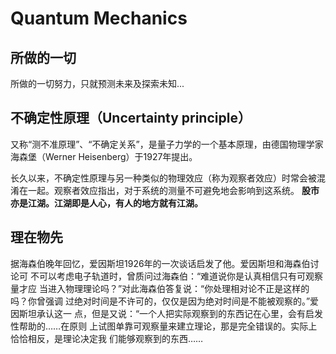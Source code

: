 # Quantum Mechanics 

## 所做的一切

  所做的一切努力，只就预测未来及探索未知...

## 不确定性原理（Uncertainty principle）

  又称“测不准原理”、“不确定关系”，是量子力学的一个基本原理，由德国物理学家
  海森堡（Werner Heisenberg）于1927年提出。

  长久以来，不确定性原理与另一种类似的物理效应（称为观察者效应）时常会被混
  淆在一起。观察者效应指出，对于系统的测量不可避免地会影响到这系统。
  **股市亦是江湖。江湖即是人心，有人的地方就有江湖。**

## 理在物先 

  据海森伯晚年回忆，爱因斯坦1926年的一次谈话启发了他。爱因斯坦和海森伯讨论可
  不可以考虑电子轨道时，曾质问过海森伯：“难道说你是认真相信只有可观察量才应
  当进入物理理论吗？”对此海森伯答复说：“你处理相对论不正是这样的吗？你曾强调
  过绝对时间是不许可的，仅仅是因为绝对时间是不能被观察的。”爱因斯坦承认这一
  点，但是又说：“一个人把实际观察到的东西记在心里，会有启发性帮助的……在原则
  上试图单靠可观察量来建立理论，那是完全错误的。实际上恰恰相反，是理论决定我
  们能够观察到的东西……

